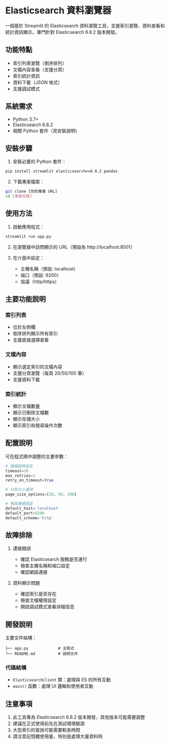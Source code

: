 # Elasticsearch 資料瀏覽器

一個基於 Streamlit 的 Elasticsearch 資料瀏覽工具，支援索引瀏覽、資料查看和統計資訊顯示。專門針對 Elasticsearch 6.8.2 版本開發。

## 功能特點

- 索引列表瀏覽（倒序排列）
- 文檔內容查看（支援分頁）
- 索引統計資訊
- 資料下載（JSON 格式）
- 支援調試模式

## 系統需求

- Python 3.7+
- Elasticsearch 6.8.2
- 相關 Python 套件（見安裝說明）

## 安裝步驟

1. 安裝必要的 Python 套件：
```bash
pip install streamlit elasticsearch==6.8.2 pandas
```

2. 下載專案檔案：
```bash
git clone [你的專案 URL]
cd [專案目錄]
```

## 使用方法

1. 啟動應用程式：
```bash
streamlit run app.py
```

2. 在瀏覽器中訪問顯示的 URL（預設為 http://localhost:8501）

3. 在介面中設定：
   - 主機名稱（預設: localhost）
   - 端口（預設: 9200）
   - 協議（http/https）

## 主要功能說明

### 索引列表
- 位於左側欄
- 倒序排列顯示所有索引
- 支援直接選擇查看

### 文檔內容
- 顯示選定索引的文檔內容
- 支援分頁瀏覽（每頁 20/50/100 筆）
- 支援資料下載

### 索引統計
- 顯示文檔數量
- 顯示已刪除文檔數
- 顯示存儲大小
- 顯示索引和搜尋操作次數

## 配置說明

可在程式碼中調整的主要參數：

```python
# 連接超時設定
timeout=30
max_retries=3
retry_on_timeout=True

# 分頁大小選項
page_size_options=[20, 50, 100]

# 預設連接設定
default_host='localhost'
default_port=9200
default_scheme='http'
```

## 故障排除

1. 連接錯誤
   - 確認 Elasticsearch 服務是否運行
   - 檢查主機名稱和端口設定
   - 確認網路連接

2. 資料顯示問題
   - 確認索引是否存在
   - 檢查文檔權限設定
   - 開啟調試模式查看詳細信息

## 開發說明

主要文件結構：

```
├── app.py             # 主程式
└── README.md          # 說明文件
```

### 代碼結構

- `ElasticsearchClient` 類：處理與 ES 的所有互動
- `main()` 函數：處理 UI 邏輯和使用者互動

## 注意事項

1. 此工具專為 Elasticsearch 6.8.2 版本開發，其他版本可能需要調整
2. 建議在正式使用前先在測試環境驗證
3. 大型索引的查詢可能需要較長時間
4. 請注意記憶體使用量，特別是處理大量資料時
